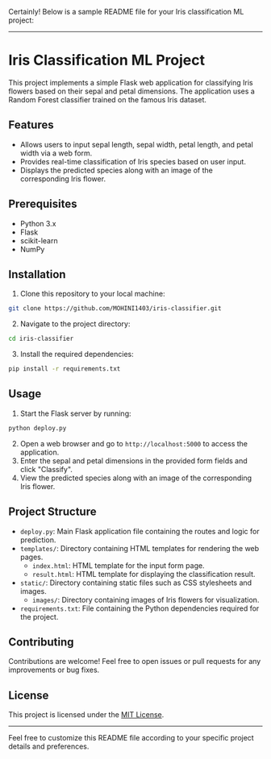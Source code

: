 Certainly! Below is a sample README file for your Iris classification ML project:

---

# Iris Classification ML Project

This project implements a simple Flask web application for classifying Iris flowers based on their sepal and petal dimensions. The application uses a Random Forest classifier trained on the famous Iris dataset.

## Features

- Allows users to input sepal length, sepal width, petal length, and petal width via a web form.
- Provides real-time classification of Iris species based on user input.
- Displays the predicted species along with an image of the corresponding Iris flower.

## Prerequisites

- Python 3.x
- Flask
- scikit-learn
- NumPy

## Installation

1. Clone this repository to your local machine:

```bash
git clone https://github.com/MOHINI1403/iris-classifier.git
```

2. Navigate to the project directory:

```bash
cd iris-classifier
```

3. Install the required dependencies:

```bash
pip install -r requirements.txt
```

## Usage

1. Start the Flask server by running:

```bash
python deploy.py
```

2. Open a web browser and go to `http://localhost:5000` to access the application.
3. Enter the sepal and petal dimensions in the provided form fields and click "Classify".
4. View the predicted species along with an image of the corresponding Iris flower.

## Project Structure

- `deploy.py`: Main Flask application file containing the routes and logic for prediction.
- `templates/`: Directory containing HTML templates for rendering the web pages.
  - `index.html`: HTML template for the input form page.
  - `result.html`: HTML template for displaying the classification result.
- `static/`: Directory containing static files such as CSS stylesheets and images.
  - `images/`: Directory containing images of Iris flowers for visualization.
- `requirements.txt`: File containing the Python dependencies required for the project.

## Contributing

Contributions are welcome! Feel free to open issues or pull requests for any improvements or bug fixes.

## License

This project is licensed under the [MIT License](LICENSE).

---

Feel free to customize this README file according to your specific project details and preferences.